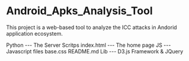 # Android_Apks_Analysis_Tool
This project is a web-based tool to analyze the ICC attacks in Andorid application ecosystem.

Python     --- The Server Scritps
index.html --- The home page
JS         --- Javascript files
base.css
README.md
Lib        --- D3.js Framework & JQuery
